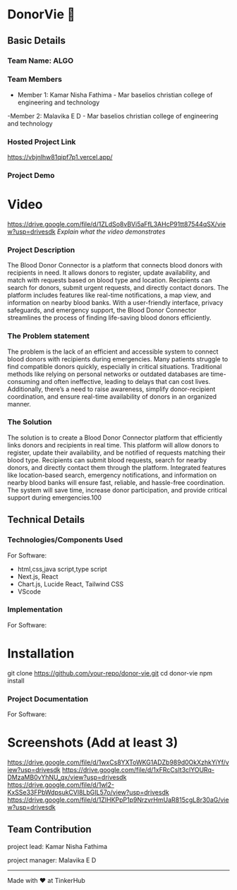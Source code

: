 # DonorVie 🎯


## Basic Details
### Team Name: ALGO


### Team Members
- Member 1: Kamar Nisha Fathima - Mar baselios christian college of engineering and technology

-Member 2: Malavika E D - Mar baselios christian college of engineering and technology
  
### Hosted Project Link
https://vbjnlhw81qipf7p1.vercel.app/
 ### Project Demo
# Video
https://drive.google.com/file/d/1ZLdSo8vBVi5aFfL3AHcP91tt87544qSX/view?usp=drivesdk
*Explain what the video demonstrates*

### Project Description
The Blood Donor Connector is a platform that connects blood donors with recipients in need. It allows donors to register, update availability, and match with requests based on blood type and location. Recipients can search for donors, submit urgent requests, and directly contact donors. The platform includes features like real-time notifications, a map view, and information on nearby blood banks. With a user-friendly interface, privacy safeguards, and emergency support, the Blood Donor Connector streamlines the process of finding life-saving blood donors efficiently.

### The Problem statement
The problem is the lack of an efficient and accessible system to connect blood donors with recipients during emergencies. Many patients struggle to find compatible donors quickly, especially in critical situations. Traditional methods like relying on personal networks or outdated databases are time-consuming and often ineffective, leading to delays that can cost lives. Additionally, there’s a need to raise awareness, simplify donor-recipient coordination, and ensure real-time availability of donors in an organized manner.
### The Solution
The solution is to create a Blood Donor Connector platform that efficiently links donors and recipients in real time. This platform will allow donors to register, update their availability, and be notified of requests matching their blood type. Recipients can submit blood requests, search for nearby donors, and directly contact them through the platform. Integrated features like location-based search, emergency notifications, and information on nearby blood banks will ensure fast, reliable, and hassle-free coordination. The system will save time, increase donor participation, and provide critical support during emergencies.100

## Technical Details
### Technologies/Components Used
For Software:
- html,css,java script,type script
- Next.js, React
- Chart.js, Lucide React, Tailwind CSS
- VScode



### Implementation
For Software:
# Installation
git clone https://github.com/your-repo/donor-vie.git
cd donor-vie
npm install




### Project Documentation
For Software:

# Screenshots (Add at least 3)
https://drive.google.com/file/d/1wxCs8YXToWKG1ADZb989d0OkXzhkYiYf/view?usp=drivesdk
https://drive.google.com/file/d/1xFRcCsIt3clYOURq-DMzaMB0vYhNU_qx/view?usp=drivesdk
https://drive.google.com/file/d/1wl2-KxSSe33FPbWdpsukCVl8LbGIL57o/view?usp=drivesdk
https://drive.google.com/file/d/1ZIHKPpP1p9NrzvrHmUaR815cgL8r30aG/view?usp=drivesdk

## Team Contribution
project lead: Kamar Nisha Fathima

project manager: Malavika E D

---
Made with ❤️ at TinkerHub
